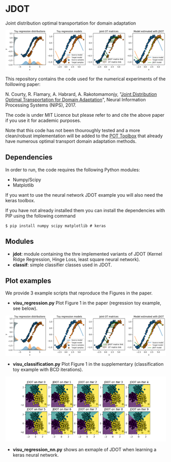 # JDOT
Joint distribution optimal transportation for domain adaptation

![imgreg](imgs/visu_reg2.png)


This repository contains the code used for the numerical experiments of the foillowing paper:


N. Courty, R. Flamary, A. Habrard, A. Rakotomamonjy, "[Joint Distribution Optimal Transportation for Domain Adaptation](https://arxiv.org/pdf/1705.08848.pdf)", Neural Information Processing Systems (NIPS), 2017.


The code is under MIT Licence but please refer to and cite the above paper if you use it for academic purposes.

Note that this code has not been thouroughly tested and a more clean/robust implementation will be added to the [POT Toolbox](https://github.com/rflamary/POT) that already have numerous optimal transport domain adaptation methods.



##  Dependencies

In order to run, the code requires the following Python modules:

* Numpy/Scipy
* Matplotlib

If you want to use the neural network JDOT example you will also need the keras toolbox.


If you have not already installed them you can install the dependencies with PIP using the following command

```
$ pip install numpy scipy matplotlib # keras
```

## Modules

* **jdot**: module containing the thre implemented variants of JDOT (Kernel Ridge Regression, Hinge Loss, least  square neural network).
* **classif**:  simple classifier classes used in JDOT.

## Plot examples 

We provide 3 example scripts that reproduce the Figures in the paper.

* **visu_regression.py** Plot Figure 1 in the paper (regression toy example, see below).

![imgreg](imgs/visu_reg2.png)

* **visu_classification.py** Plot Figure 1 in the supplementary (classification toy example with BCD iterations).

![imgreg](imgs/visu_classif.png)


* **visu_regression_nn.py** shows an exmaple of JDOT when learning a keras neural network.




